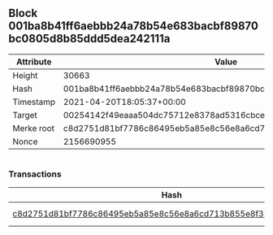 ## Block 001ba8b41ff6aebbb24a78b54e683bacbf89870bc0805d8b85ddd5dea242111a

Attribute | Value
--- | ---
Height | 30663
Hash | 001ba8b41ff6aebbb24a78b54e683bacbf89870bc0805d8b85ddd5dea242111a
Timestamp | 2021-04-20T18:05:37+00:00
Target | 00254142f49eaaa504dc75712e8378ad5316cbcead634704b3734b6271167cc4
Merke root | c8d2751d81bf7786c86495eb5a85e8c56e8a6cd713b855e8f39aa5aa2efb17c8
Nonce | 2156690955

```

```

### Transactions

Hash | Amount
--- | ---
[c8d2751d81bf7786c86495eb5a85e8c56e8a6cd713b855e8f39aa5aa2efb17c8](c8d2751d81bf7786c86495eb5a85e8c56e8a6cd713b855e8f39aa5aa2efb17c8.md) | 10.00000000 SKEPTI 
